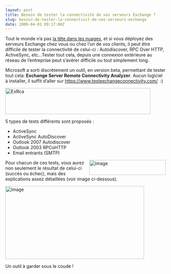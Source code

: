 ```yaml
---
layout: post
title: Besoin de tester la connectivité de vos serveurs Exchange ?
slug: besoin-de-tester-la-connectivit-de-vos-serveurs-exchange
date: 2009-04-01 09:17:00Z
---
```


<p>Tout le monde n’a pas <a href="http://www.microsoft.com/online/fr-fr/default.mspx">la tête dans les nuages</a>, et si vous déployez des serveurs Exchange chez vous ou chez l’un de vos clients, il peut être difficile de tester la connectivité de celui-ci : Autodiscover, RPC Over HTTP, ActiveSync, etc…Tester tout cela, depuis une connexion extérieure au réseau de l’entreprise peut s’avérer difficile ou tout simplement long.</p>  <p>Microsoft a sorti discrètement un outil, en version beta, permettant de tester tout cela: <strong>Exchange Server Remote Connectivity Analyzer</strong>. Aucun logiciel à installer, il suffit d’aller sur <a href="https://www.testexchangeconnectivity.com/">https://www.testexchangeconnectivity.com/</a>&#160; :)</p>  <p><a href="http://blog.christophermaneu.fr/wp-content/uploads/2009/06/ExRca.jpg"><img style="border-right-width: 0px; display: inline; border-top-width: 0px; border-bottom-width: 0px; border-left-width: 0px" title="ExRca" border="0" alt="ExRca" src="http://blog.christophermaneu.fr/wp-content/uploads/2009/06/ExRca_thumb.jpg" width="456" height="82" /></a> </p>  <p>5 types de tests différents sont proposés : </p>  <ul>   <li>ActiveSync </li>    <li>ActiveSync AutoDiscover </li>    <li>Outlook 2007 Autodiscover </li>    <li>Outlook 2003 RPCoHTTP </li>    <li>Email entrants (SMTP) </li> </ul>  <p><a href="http://blog.christophermaneu.fr/wp-content/uploads/2009/06/image13.png"><img style="border-right-width: 0px; display: inline; border-top-width: 0px; border-bottom-width: 0px; margin-left: 0px; border-left-width: 0px; margin-right: 0px" title="image" border="0" alt="image" align="right" src="http://blog.christophermaneu.fr/wp-content/uploads/2009/06/image_thumb11.png" width="240" height="47" /></a>Pour chacun de ces tests, vous aurez non seulement le résultat de celui-ci (succès ou échec), mais des explications assez détaillées (voir image ci-dessous). </p>  <p><a href="http://blog.christophermaneu.fr/wp-content/uploads/2009/06/image14.png"><img style="border-right-width: 0px; display: inline; border-top-width: 0px; border-bottom-width: 0px; border-left-width: 0px" title="image" border="0" alt="image" src="http://blog.christophermaneu.fr/wp-content/uploads/2009/06/image_thumb12.png" width="436" height="229" /></a> </p>  <p>Un outil à garder sous le coude !</p>
